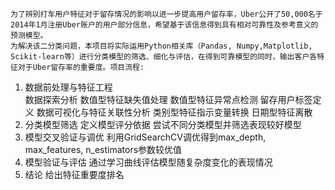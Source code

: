     为了辨别打车用户特征对于留存情况的影响以进一步提高用户留存率，Uber公开了50,000名于2014年1月注册Uber账户的用户部分信息，希望基于该信息得到具有相对可靠性及参考意义的预测模型。
    为解决该二分类问题，本项目将实际运用Python相关库（Pandas, Numpy,Matplotlib, Scikit-learn等）进行分类模型的筛选、细化与评估，在得到可靠模型的同时，输出客户各特征对于Uber留存率的重要度。项目流程:
  1. 数据前处理与特征工程  
      数据探索分析
      数值型特征缺失值处理
      数值型特征异常点检测
      留存用户标签定义
      数据可视化与特征关联性分析
      类别型特征指示变量转换
      日期型特征离散
  2. 分类模型筛选
      定义模型评分依据
      尝试不同分类模型并筛选表现较好模型
  3. 模型交叉验证与调优
      利用GridSearchCV调优得到max_depth, max_features, n_estimators参数较优值
  4. 模型验证与评估
      通过学习曲线评估模型随复杂度变化的表现情况
  5. 结论
      给出特征重要度排名
